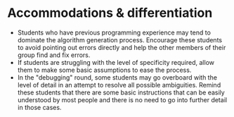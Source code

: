 # Accommodations & differentiation

- Students who have previous programming experience may tend to dominate the algorithm generation process. Encourage these students to avoid pointing out errors directly and help the other members of their group find and fix errors.
- If students are struggling with the level of specificity required, allow them to make some basic assumptions to ease the process.
- In the "debugging" round, some students may go overboard with the level of detail in an attempt to resolve all possible ambiguities. Remind these students that there are some basic instructions that can be easily understood by most people and there is no need to go into further detail in those cases.
